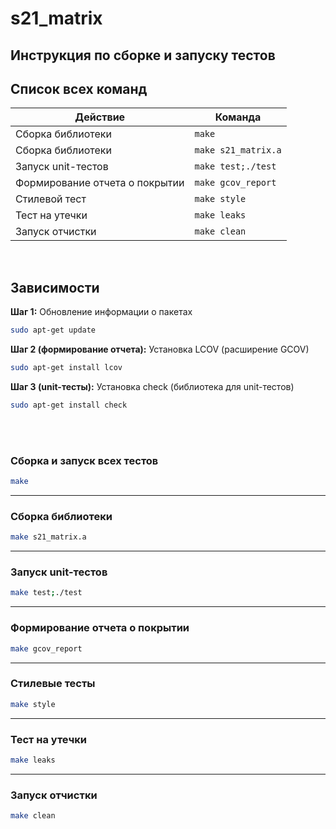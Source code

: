 # s21_matrix

## Инструкция по сборке и запуску тестов
## Список всех команд

| Действие                       | Команда                                         |
| ------------------------------ | ----------------------------------------------- |
| Сборка библиотеки              | `make`                                          |
| Сборка библиотеки              | `make s21_matrix.a`                             |
| Запуск unit-тестов             | `make test;./test`                              |
| Формирование отчета о покрытии | `make gcov_report`                              |
| Стилевой тест                  | `make style`                                    |
| Тест на утечки                 | `make leaks`                                    |
| Запуск отчистки                | `make clean`                                    |

<br>

## Зависимости

**Шаг 1:**
Обновление информации о пакетах

```bash
sudo apt-get update
```

**Шаг 2 (формирование отчета):**
Установка LCOV (расширение GCOV)

```bash
sudo apt-get install lcov
```

**Шаг 3 (unit-тесты):**
Установка check (библиотека для unit-тестов)

```bash
sudo apt-get install check
```
<br>
<br>

### Сборка и запуск всех тестов

```bash
make
```

---

### Сборка библиотеки

```bash
make s21_matrix.a
```

---

### Запуск unit-тестов

```bash
make test;./test
```

---

### Формирование отчета о покрытии

```bash
make gcov_report
```

---

### Стилевые тесты

```bash
make style
```

---

### Тест на утечки

```bash
make leaks
```

---

### Запуск отчистки

```bash
make clean
```

<br>
